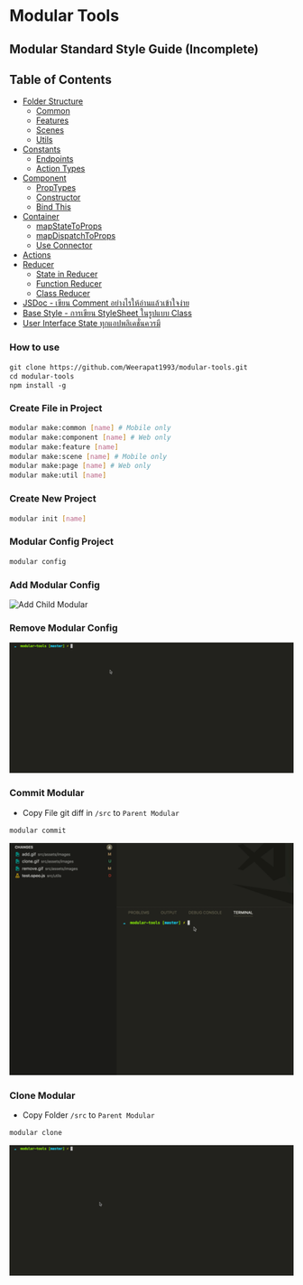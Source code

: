 # Modular Tools

## Modular Standard Style Guide (Incomplete)

## Table of Contents
* [Folder Structure](./docs/folder-structure.md)
  * [Common](./docs/folder-structure.md#common)
  * [Features](./docs/folder-structure.md#features)
  * [Scenes](./docs/folder-structure.md#scenes)
  * [Utils](./docs/folder-structure.md#utils)
* [Constants](./docs/constants.md)
  * [Endpoints](./docs/constants.md#1-endpoints)
  * [Action Types](./docs/constants.md#2-action-types)
* [Component](./docs/component.md)
  * [PropTypes](./docs/component.md#1-proptypes)
  * [Constructor](./docs/component.md#2-constructor)
  * [Bind This](./docs/component.md#3-bind-this)
* [Container](./docs/container.md)
  * [mapStateToProps](./docs/container.md#1-mapstatetoprops)
  * [mapDispatchToProps](./docs/container.md#2-mapdispatchtoprops)
  * [Use Connector](./docs/container.md#3-use-connector)
* [Actions](./docs/actions.md)
* [Reducer](./docs/reducer.md)
  * [State in Reducer](./docs/reducer.md#1-state-in-reducer)
  * [Function Reducer](./docs/reducer.md#2-function-reducer)
  * [Class Reducer](./docs/reducer.md#3-class-reducer)
* [JSDoc - เขียน Comment อย่างไรให้อ่านแล้วเข้าใจง่าย](./docs/jsdoc.md)
* [Base Style - การเขียน StyleSheet ในรูปแบบ Class](./docs/base-style.md)
* [User Interface State ทุกแอปพลิเคชั่นควรมี](./docs/error-handling.md)


### How to use
```
git clone https://github.com/Weerapat1993/modular-tools.git
cd modular-tools
npm install -g
```

### Create File in Project
```sh
modular make:common [name] # Mobile only
modular make:component [name] # Web only
modular make:feature [name]
modular make:scene [name] # Mobile only
modular make:page [name] # Web only
modular make:util [name]
```

### Create New Project
```sh
modular init [name]
```

### Modular Config Project
```sh
modular config
```

### Add Modular Config
![Add Child Modular](./app/assets/images/add.gif)

### Remove Modular Config
![Add Child Modular](./app/assets/images/remove.gif)

### Commit Modular
- Copy File git diff in `/src` to `Parent Modular`

```sh
modular commit
```

![Copy File Child Modular](./app/assets/images/commit.gif)

### Clone Modular
- Copy Folder `/src` to `Parent Modular`

```sh
modular clone
```

![Copy Folder Child Modular](./app/assets/images/clone.gif)

